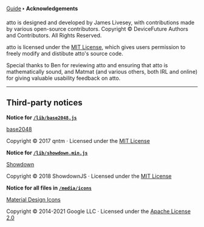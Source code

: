 [Guide](/index.md) 🢒 **Acknowledgements**

atto is designed and developed by James Livesey, with contributions made by various open-source contributors. Copyright &copy; DeviceFuture Authors and Contributors. All Rights Reserved.

atto is licensed under the <a href="https://github.com/James-Livesey/atto/blob/main/LICENCE.md" target="_blank">MIT License</a>, which gives users permission to freely modify and distibute atto's source code.

Special thanks to Ben for reviewing atto and ensuring that atto is mathematically sound, and Matmat (and various others, both IRL and online) for giving valuable usability feedback on atto.

---

## Third-party notices

**Notice for <a href="https://github.com/James-Livesey/atto/blob/main/lib/base2048.js" target="_blank"><code>/lib/base2048.js</code></a>**

<a href="https://github.com/qntm/base2048" target="_blank">base2048</a>

Copyright &copy; 2017 qntm · Licensed under the <a href="https://github.com/qntm/base2048/blob/main/LICENSE.txt" target="_blank">MIT License</a>

**Notice for <a href="https://github.com/James-Livesey/atto/blob/main/lib/showdown.min.js" target="_blank"><code>/lib/showdown.min.js</code></a>**

<a href="https://github.com/showdownjs/showdown" target="_blank">Showdown</a>

Copyright &copy; 2018 ShowdownJS · Licensed under the <a href="https://github.com/showdownjs/showdown/blob/master/LICENSE" target="_blank">MIT License</a>

**Notice for all files in <a href="https://github.com/James-Livesey/atto/tree/main/media/icons" target="_blank"><code>/media/icons</code></a>**

<a href="https://github.com/google/material-design-icons" target="_blank">Material Design Icons</a>

Copyright &copy; 2014-2021 Google LLC · Licensed under the <a href="https://github.com/google/material-design-icons/blob/master/LICENSE" target="_blank">Apache License 2.0</a>